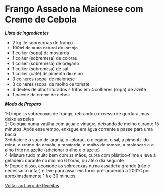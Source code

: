 # Frango Assado na Maionese com Creme de Cebola

_**Lista de Ingredientes**_

* 2 kg de sobrecoxas de frango
* 100ml de suco natural de laranja
* 1 colher (sopa) de mostarda
* 1 colher (sobremesa) de colorau
* 1 colher (sobremesa) de orégano
* 1 colher (sobremesa) de sal
* 1 colher (café) de pimenta do reino
* 3 colheres (sopa) de maionese
* 3 colheres (sopa) de molho de tomate
* 4 dentes de alho triturados e fritos em 4 colheres (sopa) de azeite
* 1 pacote de creme de cebola

_**Modo de Preparo**_

1-Limpe as sobrecoxas de frango, retirando o excesso de gordura, mas deixe as peles<br>
2-Coloque numa vasilha com água e vinagre, deixando de molho durante 15 minutos. Após esse tempo, enxágue em água corrente e passe para uma bacia<br>
3-Adicione o suco de laranja, o colorau, o orégano, o sal, a pimenta-do-reino, o creme de cebola, a mostarda, o molho de tomate, a maionese e o alho frito no azeite (adicionar o alho e o azeite)<br>
4-Misture tudo muito bem com as mãos, cubra com plástico-filme e leve à geladeira durante no mínimo 6 horas, ou até o dia seguinte<br>
5-Depois disso, acomode as sobrecoxas numa assadeira grande (não é necessário untar) e leve para assar em forno pré-aquecido a 200°C por aproximadamente 1 h e 30 minutos<br>


[Voltar ao Livro de Receitas](https://github.com/ERC885555/livro-receitas)